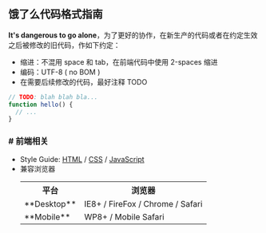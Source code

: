 ## 饿了么代码格式指南

**It's dangerous to go alone**，为了更好的协作，在新生产的代码或者在约定生效之后被修改的旧代码，作如下约定：

- 缩进：不混用 space 和 tab，在前端代码中使用 2-spaces 缩进
- 编码：UTF-8 ( no BOM ) 
- 在需要后续修改的代码，最好注释 TODO

```js
// TODO: blah blah bla...
function hello() {
  // ...
}
```

### # 前端相关

- Style Guide: [HTML](html.md) / [CSS](css.md) / [JavaScript](javascript.md)
- 兼容浏览器
  <table>
  <tr><th>平台</th><th>浏览器</th></tr>
  <tr><td>**Desktop**</td><td>IE8+ / FireFox / Chrome / Safari</td></tr>
  <tr><td>**Mobile**</td><td>WP8+ / Mobile Safari</td></tr>
  </table>
